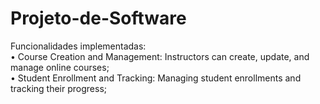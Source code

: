 # Projeto-de-Software
Funcionalidades implementadas:\
• Course Creation and Management: Instructors can create, update, and manage online courses;\
• Student Enrollment and Tracking: Managing student enrollments and tracking their progress;
